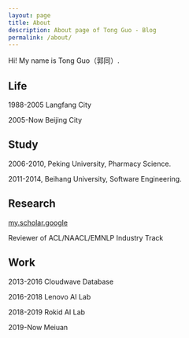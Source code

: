 ```yaml
---
layout: page
title: About
description: About page of Tong Guo - Blog 
permalink: /about/
---
```


Hi! My name is Tong Guo（郭同）. 

## Life

1988-2005 Langfang City

2005-Now Beijing City

## Study

2006-2010, Peking University, Pharmacy Science.

2011-2014, Beihang University, Software Engineering.

## Research

[my.scholar.google](https://scholar.google.com/citations?user=4J7HYNAAAAAJ)

Reviewer of ACL/NAACL/EMNLP Industry Track

## Work

2013-2016 Cloudwave Database

2016-2018 Lenovo AI Lab

2018-2019 Rokid AI Lab

2019-Now Meiuan

<meta name="google-site-verification" content="8NeXeopl0Y7RpgHgRilAMtTLuzHTNav3LpL8MA7lj1A" />
